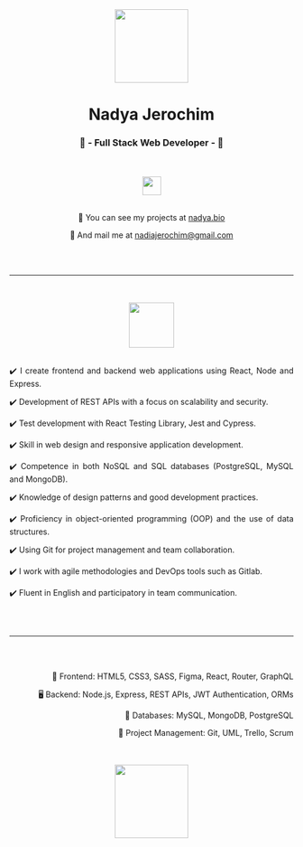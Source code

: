 <body>
  <div class="header">
    <div class="text" align="center">
      <img src="https://github.com/ny4ndya/ny4ndya/blob/main/pic.png" width="130px">
      <h1>Nadya Jerochim</h1>
      <h3>💎 - Full Stack Web Developer - 💎</h3>
      <br></br>
      <a href="https://www.linkedin.com/in/nadiajerochim/"><img src="https://img.shields.io/badge/LinkedIn-0077B5?style=for-the-badge&logo=linkedin&logoColor=white" height="33px"/></a>
      <br></br>
      <p align="center">💼  You can see my projects at <a href="https://nadya.bio/">nadya.bio</a>
      <p align="center">📩  And mail me at <a href="mailto:nadiajerochim@gmail.com">nadiajerochim@gmail.com</a></p>
      <br></br>
      <hr>
      <br></br>
      <img src="https://github.com/ny4ndya/ny4ndya/blob/main/logo.svg" width="80px">
      <br></br>
      <p align="justify">✔️ I create frontend and backend web applications using React, Node and Express.</p>
      <p align="justify">✔️ Development of REST APIs with a focus on scalability and security.</p>
      <p align="justify">✔️ Test development with React Testing Library, Jest and Cypress.</p>
      <p align="justify">✔️ Skill in web design and responsive application development.</p>
      <p align="justify">✔️ Competence in both NoSQL and SQL databases (PostgreSQL, MySQL and MongoDB).</p>
      <p align="justify">✔️ Knowledge of design patterns and good development practices.</p>
      <p align="justify">✔️ Proficiency in object-oriented programming (OOP) and the use of data structures.</p>
      <p align="justify">✔️ Using Git for project management and team collaboration.</p>
      <p align="justify">✔️ I work with agile methodologies and DevOps tools such as Gitlab.</p>
      <p align="justify">✔️ Fluent in English and participatory in team communication.</p>
      <br></br>
      <hr>
      <br></br>
      <p align="right">📱 Frontend: HTML5, CSS3, SASS, Figma, React, Router, GraphQL</p>
      <p align="right">🖥️ Backend: Node.js, Express, REST APIs, JWT Authentication, ORMs</p>
      <p align="right">💾 Databases: MySQL, MongoDB, PostgreSQL</p>
      <p align="right">👥 Project Management: Git, UML, Trello, Scrum</p>
      <br></br>
      <img src="https://www.svgrepo.com/show/416649/cog-gear-settings.svg" width="130px">
      <br></br>
    </div>
</body>
